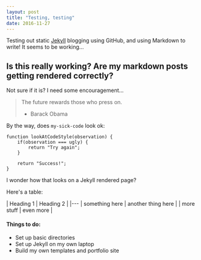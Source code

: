 ```yaml
---
layout: post
title: "Testing, testing"
date: 2016-11-27
---
```


Testing out static [Jekyll](http://jekyllrb.com) blogging using GitHub, and using Markdown to write! It seems to be working...

## Is this really working? Are my markdown posts getting rendered correctly?

Not sure if it is? I need some encouragement...

> The future rewards those who press on.
>
> - Barack Obama

By the way, does `my-sick-code` look ok:

	function lookAtCodeStyle(observation) {
		if(observation === ugly) {
			return "Try again";
		}

		return "Success!";
	}

I wonder how that looks on a Jekyll rendered page?

Here's a table:

| Heading 1      | Heading 2 |
|---
| something here | another thing here |
| more stuff     | even more |

#### Things to do:
* Set up basic directories
* Set up Jekyll on my own laptop
* Build my own templates and portfolio site
